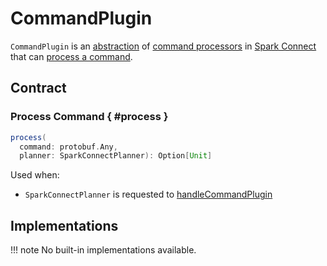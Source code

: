 # CommandPlugin

`CommandPlugin` is an [abstraction](#contract) of [command processors](#implementations) in [Spark Connect](./index.md) that can [process a command](#process).

## Contract

### Process Command { #process }

```scala
process(
  command: protobuf.Any,
  planner: SparkConnectPlanner): Option[Unit]
```

Used when:

* `SparkConnectPlanner` is requested to [handleCommandPlugin](SparkConnectPlanner.md#handleCommandPlugin)

## Implementations

!!! note
    No built-in implementations available.
